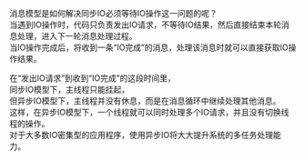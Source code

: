 消息模型是如何解决同步IO必须等待IO操作这一问题的呢？<br>
当遇到IO操作时，代码只负责发出IO请求，不等待IO结果，然后直接结束本轮消息处理，进入下一轮消息处理过程。<br>
当IO操作完成后，将收到一条“IO完成”的消息，处理该消息时就可以直接获取IO操作结果。<br>

在“发出IO请求”到收到“IO完成”的这段时间里，<br>
同步IO模型下，主线程只能挂起，<br>
但异步IO模型下，主线程并没有休息，而是在消息循环中继续处理其他消息。<br>
这样，在异步IO模型下，一个线程就可以同时处理多个IO请求，并且没有切换线程的操作。<br>
对于大多数IO密集型的应用程序，使用异步IO将大大提升系统的多任务处理能力。

